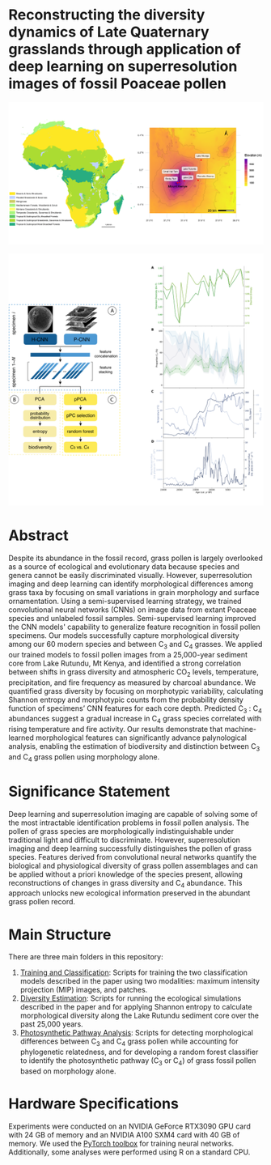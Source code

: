 # Reconstructing the diversity dynamics of Late Quaternary grasslands through application of deep learning on superresolution images of fossil Poaceae pollen

<p align="center">
  <img src="https://github.com/paleopollen/Pollen_Diversity_Dynamics/blob/main/Figures_Rutundu/Figure_2_MountKenya_Map.png" width="950" title="hover text">
</p>

<p align="center">
  <img src="https://github.com/paleopollen/Pollen_Diversity_Dynamics/blob/main/Figures_Rutundu/Figures_1-4.png" width="750" title="hover text">
</p>
  
# Abstract
Despite its abundance in the fossil record, grass pollen is largely overlooked as a source of ecological and evolutionary data because species and genera cannot be easily discriminated visually. However, superresolution imaging and deep learning can identify morphological differences among grass taxa by focusing on small variations in grain morphology and surface ornamentation. Using a semi-supervised learning strategy, we trained convolutional neural networks (CNNs) on image data from extant Poaceae species and unlabeled fossil samples. Semi-supervised learning improved the CNN models' capability to generalize feature recognition in fossil pollen specimens. Our models successfully capture morphological diversity among our 60 modern species and between C<sub>3</sub> and C<sub>4</sub> grasses. We applied our trained models to fossil pollen images from a 25,000-year sediment core from Lake Rutundu, Mt Kenya, and identified a strong correlation between shifts in grass diversity and atmospheric CO<sub>2</sub> levels, temperature, precipitation, and fire frequency as measured by charcoal abundance. We quantified grass diversity by focusing on morphotypic variability, calculating Shannon entropy and morphotypic counts from the probability density function of specimens’ CNN features for each core depth. Predicted C<sub>3</sub> : C<sub>4</sub> abundances suggest a gradual increase in C<sub>4</sub> grass species correlated with rising temperature and fire activity. Our results demonstrate that machine-learned morphological features can significantly advance palynological analysis, enabling the estimation of biodiversity and distinction between C<sub>3</sub> and C<sub>4</sub> grass pollen using morphology alone.

# Significance Statement 
Deep learning and superresolution imaging are capable of solving some of the most intractable identification problems in fossil pollen analysis. The pollen of grass species are morphologically indistinguishable under traditional light and difficult to discriminate. However, superresolution imaging and deep learning successfully distinguishes the pollen of grass species. Features derived from convolutional neural networks quantify the biological and physiological diversity of grass pollen assemblages and can be applied without a priori knowledge of the species present, allowing reconstructions of changes in grass diversity and C<sub>4</sub> abundance. This approach unlocks new ecological information preserved in the abundant grass pollen record.

# Main Structure 
There are three main folders in this repository:
1. [Training and Classification](https://github.com/paleopollen/Pollen_Diversity_Dynamics/tree/main/00_Training_and_Classification): Scripts for training the two classification models described in the paper using two modalities: maximum intensity projection (MIP) images, and patches.
2. [Diversity Estimation](https://github.com/paleopollen/Pollen_Diversity_Dynamics/tree/main/01_Diversity_Estimation): Scripts for running the ecological simulations described in the paper and for applying Shannon entropy to calculate morphological diversity along the Lake Rutundu sediment core over the past 25,000 years. 
3. [Photosynthetic Pathway Analysis](https://github.com/paleopollen/Pollen_Diversity_Dynamics/tree/main/02_Photosynthetic_Pathway_Analysis): Scripts for detecting morphological differences between C<sub>3</sub> and C<sub>4</sub> grass pollen while accounting for phylogenetic relatedness, and for developing a random forest classifier to identify the photosynthetic pathway (C<sub>3</sub> or C<sub>4</sub>) of grass fossil pollen based on morphology alone. 

# Hardware Specifications
Experiments were conducted on an NVIDIA GeForce RTX3090 GPU card with 24 GB of memory and an NVIDIA A100 SXM4 card with 40 GB of memory. We used the [PyTorch toolbox](https://pytorch.org/) for training neural networks. Additionally, some analyses were performed using R on a standard CPU. 

